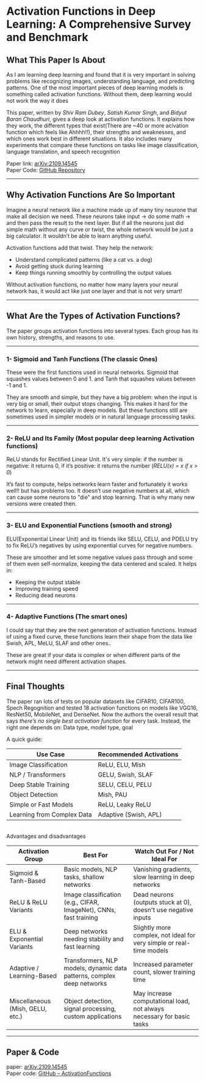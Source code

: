 # Activation Functions in Deep Learning: A Comprehensive Survey and Benchmark

## What This Paper Is About

As I am learning deep learning and found that it is very important in solving problems like recognizing images, understanding language, and predicting patterns. One of the most important pieces of deep learning models is something called activation functions. Without them, deep learning would not work the way it does

This paper, written by *Shiv Ram Dubey*, *Satish Kumar Singh*, and *Bidyut Baran Chaudhuri*, gives a deep look at activation functions. It explains how they work, the different types that exist(There are ~40 or more acivation function which feels like Ahhhh!!), their strengths and weaknesses, and which ones work best in different situations. It also includes many experiments that compare these functions on tasks like image classification, language translation, and speech recognition

Paper link: [arXiv:2109.14545](https://arxiv.org/abs/2109.14545)  
Paper Code: [GitHub Repository](https://github.com/shivram1987/ActivationFunctions)

---

## Why Activation Functions Are So Important

Imagine a neural network like a machine made up of many tiny neurone that make all decision we need. These neurons take input -> do some math -> and then pass the result to the next layer. But if all the neurons just did simple math without any curve or twist, the whole network would be just a big calculator. It wouldn’t be able to learn anything useful.

Activation functions add that twist. They help the network:
- Understand complicated patterns (like a cat vs. a dog)
- Avoid getting stuck during learning
- Keep things running smoothly by controlling the output values

Without activation functions, no matter how many layers your neural network has, it would act like just one layer and that is not very smart!

---

## What Are the Types of Activation Functions?

The paper groups activation functions into several types. Each group has its own history, strengths, and reasons to use.

---

### 1- Sigmoid and Tanh Functions (The classic Ones)

These were the first functions used in neural networks. Sigmoid that squashes values between 0 and 1. and Tanh that squashes values between -1 and 1.

They are smooth and simple, but they have a big problem: when the input is very big or small, their output stops changing. This makes it hard for the network to learn, especially in deep models. But these functions still are sometimes used in simpler models or in natural language processing tasks.

---

### 2- ReLU and Its Family (Most popular deep learning Activation functions)

ReLU stands for Rectified Linear Unit. It's very simple: if the number is negative: it returns 0, if it’s positive: it returns the number (*RELU(x) = x if x > 0*)

It’s fast to compute, helps networks learn faster and fortunately it works well!! but has problems too. It doesn’t use negative numbers at all, which can cause some neurons to "die" and stop learning. That is why many new versions were created then.

---

### 3- ELU and Exponential Functions (smooth and strong)

ELU(Exponential Linear Unit) and its friends like SELU, CELU, and PDELU try to fix ReLU’s negatives by using exponential curves for negative numbers.

These are smoother and let some negative values pass through and some of them even self-normalize, keeping the data centered and scaled. It helps in:
- Keeping the output stable
- Improving training speed
- Reducing dead neurons

---

### 4- Adaptive Functions (The smart ones)

I could say that they are the next generation of activation functions. Instead of using a fixed curve, these functions learn their shape from the data like Swish, APL, MeLU, SLAF and other ones..

These are great if your data is complex or when different parts of the network might need different activation shapes.

---

## Final Thoughts 

The paper ran lots of tests on popular datasets like CIFAR10, CIFAR100, Spech Regognition and tested 18 activation functions on models like VGG16, ResNet50, MobileNet, and DenseNet. Now the authors the overall result that says *there’s no single best activation function* for every task. Instead, the right one depends on: Data type, model type, goal

A quick guide:

| Use Case                  | Recommended Activations     |
|---------------------------|-----------------------------|
| Image Classification      | ReLU, ELU, Mish             |
| NLP / Transformers        | GELU, Swish, SLAF           |
| Deep Stable Training      | SELU, CELU, PELU            |
| Object Detection          | Mish, PAU                   |
| Simple or Fast Models     | ReLU, Leaky ReLU            |
| Learning from Complex Data| Adaptive (Swish, APL)       |

<br>
Advantages and disadvantages

| Activation Group                 | Best For                                                              | Watch Out For / Not Ideal For                                           |
|----------------------------------|-----------------------------------------------------------------------|-------------------------------------------------------------------------|
| Sigmoid & Tanh-Based            | Basic models, NLP tasks, shallow networks                             | Vanishing gradients, slow learning in deep networks                    |
| ReLU & ReLU Variants            | Image classification (e.g., CIFAR, ImageNet), CNNs, fast training     | Dead neurons (outputs stuck at 0), doesn't use negative inputs         |
| ELU & Exponential Variants      | Deep networks needing stability and fast learning                     | Slightly more complex, not ideal for very simple or real-time models   |
| Adaptive / Learning-Based       | Transformers, NLP models, dynamic data patterns, complex deep networks| Increased parameter count, slower training time                        |
| Miscellaneous (Mish, GELU, etc.)| Object detection, signal processing, custom applications              | May increase computational load, not always necessary for basic tasks  |


---

## Paper & Code

paper: [arXiv:2109.14545](https://arxiv.org/abs/2109.14545)  
Paper code: [GitHub – ActivationFunctions](https://github.com/shivram1987/ActivationFunctions)


